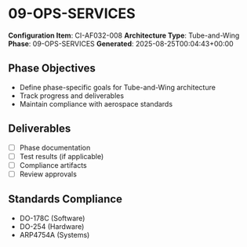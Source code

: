 # 09-OPS-SERVICES

**Configuration Item**: CI-AF032-008
**Architecture Type**: Tube-and-Wing
**Phase**: 09-OPS-SERVICES
**Generated**: 2025-08-25T00:04:43+00:00

## Phase Objectives
- Define phase-specific goals for Tube-and-Wing architecture
- Track progress and deliverables
- Maintain compliance with aerospace standards

## Deliverables
- [ ] Phase documentation
- [ ] Test results (if applicable)
- [ ] Compliance artifacts
- [ ] Review approvals

## Standards Compliance
- DO-178C (Software)
- DO-254 (Hardware)
- ARP4754A (Systems)
